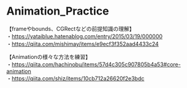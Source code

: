 # Animation_Practice

【frameやbounds、CGRectなどの前提知識の理解】 <br>
・https://yataiblue.hatenablog.com/entry/2015/03/19/000000 <br>
・https://qiita.com/mishimay/items/e9ecf3f352aad4433c24

【Animationの様々な方法を練習】 <br>
・https://qiita.com/hachinobu/items/57d4c305c907805b4a53#core-animation <br>
・https://qiita.com/shiz/items/10cb712a26620f2e3bdc
